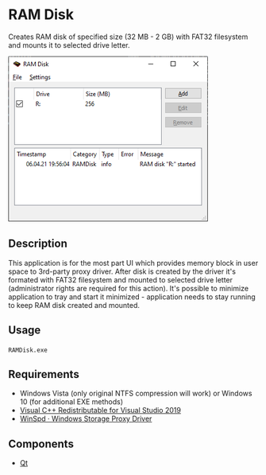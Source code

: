 # RAM Disk

Creates RAM disk of specified size (32 MB - 2 GB) with FAT32 filesystem and mounts it to selected drive letter.

![](https://raw.githubusercontent.com/martin-kudlicka/ram-disk/master/web/mainwindow.png)

## Description
This application is for the most part UI which provides memory block in user space to 3rd-party proxy driver.
After disk is created by the driver it's formated with FAT32 filesystem and mounted to selected drive letter (administrator rights are required for this action).
It's possible to minimize application to tray and start it minimized - application needs to stay running to keep RAM disk created and mounted.

## Usage
`RAMDisk.exe`

## Requirements
* Windows Vista (only original NTFS compression will work) or Windows 10 (for additional EXE methods)
* [Visual C++ Redistributable for Visual Studio 2019](https://support.microsoft.com/en-us/help/2977003/the-latest-supported-visual-c-downloads)
* [WinSpd · Windows Storage Proxy Driver](https://github.com/billziss-gh/winspd)

## Components
* [Qt](https://www.qt.io/)
